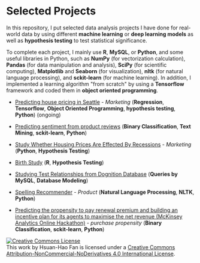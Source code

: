 # Selected Projects

In this repository, I put selected data analysis projects I have done for real-world data by using different **machine learning** or **deep learning models** as well as **hypothesis testing** to test statistical significance. 

To complete each project, I mainly use **R**, **MySQL**, or **Python**, and some useful libraries in Python, such as **NumPy** (for vectorization calculation), **Pandas** (for data manipulation and analysis), **SciPy** (for scientific computing), **Matplotlib** and **Seaborn** (for visualization), **nltk** (for natural language processing), and **sckit-learn** (for machine learning). In addition, I implemented a learning algorithm "from scratch" by using a **Tensorflow** framework and coded them in **object oriented programming**.

- [Predicting house pricing in Seattle](https://github.com/hsuanhao/Projects/tree/master/Predicting%20house%20pricing%20in%20Seattle) - *Marketing*  (**Regression**, **Tensorflow**, **Object Oriented Programming**, **hypothesis testing**, **Python**) (ongoing)
- [Predicting sentiment from product reviews](https://github.com/hsuanhao/Projects/tree/master/Predicting%20sentiment%20from%20product%20reviews) (**Binary Classification**, **Text Mining**, **sckit-learn**, **Python**)
- [Study Whether Housing Prices Are Effected By Recessions](https://github.com/hsuanhao/Projects/tree/master/house_pricing_study) - *Marketing* (**Python**, **Hypothesis Testing**)
- [Birth Study](https://github.com/hsuanhao/Projects/tree/master/Birth_Study) (**R**, **Hypothesis Testing**)
- [Studying Test Relationships from Dognition Database](https://github.com/hsuanhao/Projects/tree/master/Studying%20Test%20Relationships%20from%20Dognition%20Database) (**Queries by MySQL**, **Database Modeling**) 
- [Spelling Recommender](https://github.com/hsuanhao/Projects/tree/master/Spelling_Recommender) - *Product* (**Natural Language Processing**, **NLTK**, **Python**)

- [Predicting the propensity to pay renewal premium and building an incentive plan for its agents to maximise the net revenue (McKinsey Analytics Online Hackathon)](https://github.com/hsuanhao/Projects/tree/master/Predicting%20the%20propensity%20to%20pay%20renewal%20premium) - *purchase propensity*  (**Binary Classification**, **sckit-learn**, **Python**)


<a rel="license" href="http://creativecommons.org/licenses/by-nc-nd/4.0/"><img alt="Creative Commons License" style="border-width:0" src="https://i.creativecommons.org/l/by-nc-nd/4.0/88x31.png" /></a><br />This work by <span xmlns:cc="http://creativecommons.org/ns#" property="cc:attributionName">Hsuan-Hao Fan</span> is licensed under a <a rel="license" href="http://creativecommons.org/licenses/by-nc-nd/4.0/">Creative Commons Attribution-NonCommercial-NoDerivatives 4.0 International License</a>.

